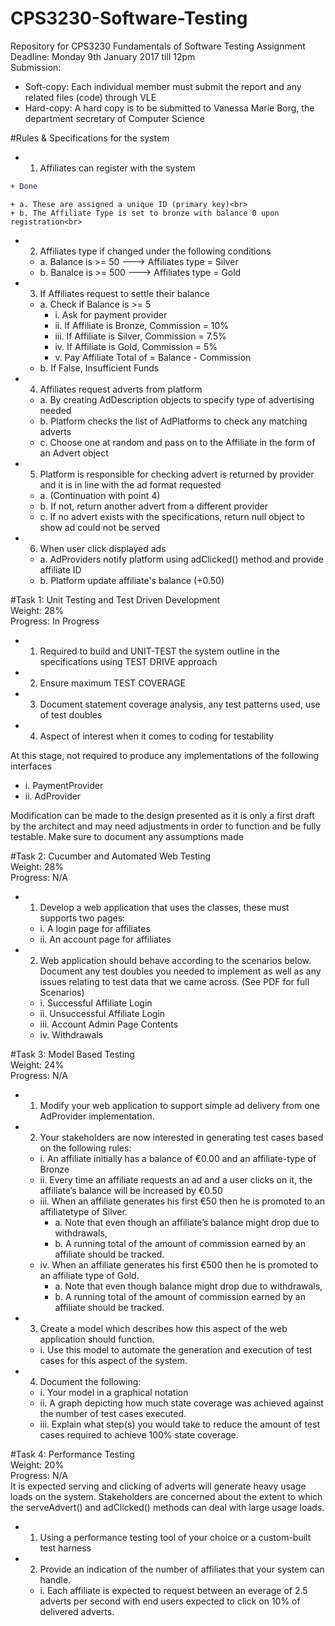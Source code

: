 # CPS3230-Software-Testing
Repository for CPS3230 Fundamentals of Software Testing Assignment<br>
Deadline: Monday 9th January 2017 till 12pm<br>
Submission:
 + Soft-copy: Each individual member must submit the report and any related files (code) through VLE <br>
 + Hard-copy: A hard copy is to be submitted to Vanessa Marie Borg, the department secretary of Computer Science <br>

#Rules & Specifications for the system<br>
+ 1. Affiliates can register with the system<br>
```diff
+ Done
```
    + a. These are assigned a unique ID (primary key)<br>
    + b. The Affiliate Type is set to bronze with balance 0 upon registration<br>
+ 2. Affiliates type if changed under the following conditions<br>
    + a. Balance is >= 50  ---> Affiliates type = Silver<br>
    + b. Banalce is >= 500 ---> Affiliates type = Gold<br>
+ 3. If Affiliates request to settle their balance<br>
    + a. Check if Balance is >= 5<br>
      + i. Ask for payment provider<br>
      + ii. If Affiliate is Bronze, Commission = 10%<br>
      + iii. If Affiliate is Silver, Commission = 7.5%<br>
      + iv. If Affiliate is Gold, Commission = 5%<br>
      + v. Pay Affiliate Total of = Balance - Commission<br>
    + b. If False, Insufficient Funds<br>
+ 4. Affiliates request adverts from platform<br>
    + a. By creating AdDescription objects to specify type of advertising needed<br>
    + b. Platform checks the list of AdPlatforms to check any matching adverts <br>
    + c. Choose one at random and pass on to the Affiliate in the form of an Advert object<br>
+ 5. Platform is responsible for checking advert is returned by provider and it is in line with the ad format requested<br>
    + a. (Continuation with point 4)<br>
    + b. If not, return another advert from a different provider<br>
    + c. If no advert exists with the specifications,  return null object to show ad could not be served<br>
+ 6. When user click displayed ads<br>
    + a. AdProviders notify platform using adClicked() method and provide affiliate ID<br>
    + b. Platform update affiliate's balance (+0.50)<br>

#Task 1: Unit Testing and Test Driven Development<br>
Weight: 28%<br>
Progress: In Progress<br>
+ 1. Required to build and UNIT-TEST the system outline in the specifications using TEST DRIVE approach <br>
+ 2. Ensure maximum TEST COVERAGE<br>
+ 3. Document statement coverage analysis, any test patterns used, use of test doubles<br>
+ 4. Aspect of interest when it comes to coding for testability<br>

At this stage, not required to produce any implementations of the following interfaces<br>
+ i. PaymentProvider<br>
+ ii. AdProvider<br>

Modification can be made to the design presented as it is only a first draft by the architect and may need adjustments in order
to function and be fully testable.
Make sure to document any assumptions made

#Task 2: Cucumber and Automated Web Testing<br>
Weight: 28%<br>
Progress: N/A<br>
+ 1. Develop a web application that uses the classes, these must supports two pages:<br>
    + i. A login page for affiliates<br>
    + ii. An account page for affiliates<br>
+ 2. Web application should behave according to the scenarios below. Document any test doubles you needed to implement as well as any issues relating to test data that we came across. (See PDF for full Scenarios)<br>
    + i. Successful Affiliate Login<br>
    + ii. Unsuccessful Affiliate Login<br>
    + iii. Account Admin Page Contents<br>
    + iv. Withdrawals<br>
    
#Task 3: Model Based Testing <br>
Weight: 24%<br>
Progress: N/A <br>
+ 1. Modify your web application to support simple ad delivery from one AdProvider implementation. <br>
+ 2. Your stakeholders are now interested in generating test cases based on the following rules:<br>
    + i. An affiliate initially has a balance of €0.00 and an affiliate-type of Bronze<br>
    + ii. Every time an affiliate requests an ad and a user clicks on it, the affiliate’s balance will be increased by €0.50<br>
    + iii. When an affiliate generates his first €50 then he is promoted to an affiliatetype of Silver. <br>
        + a. Note that even though an  affiliate’s balance might drop due to withdrawals,<br>
        + b. A running total of the amount of commission earned by an affiliate should be tracked.<br>
    + iv. When an affiliate generates his first €500 then he is promoted to an affiliate type of Gold.<br>
        + a. Note that even though balance might drop due to withdrawals, <br>
        + b. A running total of the amount of commission earned by an affiliate should be tracked.<br>
+ 3. Create a model which describes how this aspect of the web application should function. <br>
    + i. Use this model to automate the generation and execution of test cases for this aspect of the system. <br>
+ 4. Document the following:<br>
    + i. Your model in a graphical notation<br>
    + ii. A graph depicting how much state coverage was achieved against the number of test cases executed.<br>
    + iii. Explain what step(s) you would take to reduce the amount of test cases required to achieve 100% state coverage.<br>
    
#Task 4: Performance Testing<br>
Weight: 20%<br>
Progress: N/A <br>
It is expected serving and clicking of adverts will generate heavy usage loads on the system. Stakeholders are concerned about the extent to which the serveAdvert() and adClicked() methods can deal with large usage loads.<br>
+ 1. Using a performance testing tool of your choice or a custom-built test harness<br>
+ 2. Provide an indication of the number of affiliates that your system can handle. <br>
    + i. Each affiliate is expected to request between an everage of 2.5 adverts per second with end users expected to click on 10% of delivered adverts.<br>
